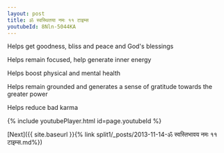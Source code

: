 ```yaml
---
layout: post
title: ॐ स्वस्थितया नमः ११ टाइम्स
youtubeId: 8Nln-5044KA
---
```

 
 
Helps get goodness, bliss and peace and God's blessings
 
Helps remain focused, help generate inner energy 
 
Helps boost physical and mental health 
 
Helps remain grounded and generates a sense of gratitude towards the greater power 
 
Helps reduce bad karma
 
 
 
 


{% include youtubePlayer.html id=page.youtubeId %}
 
[Next]({{ site.baseurl }}{% link  split1/_posts/2013-11-14-ॐ स्वस्तिभावय नमः ११ टाइम्स.md%})
 
